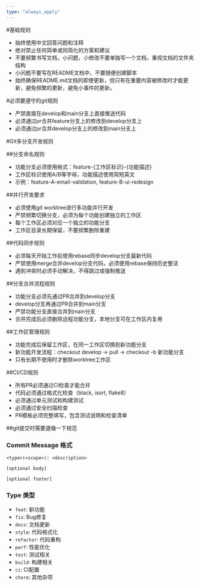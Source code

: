 ```yaml
---
type: "always_apply"
---
```


#基础规则
- 始终使用中文回答问题和注释
- 绝对禁止任何简单或则简化的方案和建议
- 不要频繁书写文档，小问题，小修改不要单独写一个文档，重视文档的文件夹结构
- 小问题不要写在README文档中，不要随便创建脚本
- 始终确保README.md文档的即使更新，但只有在重要内容被修改时才能更新，避免频繁的更新，避免小事件的更新。


#必须要遵守的git规则
- 严禁直接在develop和main分支上直接推送代码
- 必须通过pr合并feature分支上的修改到develop分支上
- 必须通过pr合并develop分支上的修改到main分支上

#Git多分支开发规则

##分支命名规则
- 功能分支必须使用格式：feature-{工作区标识}-{功能描述}
- 工作区标识使用A/B等字母，功能描述使用简短英文
- 示例：feature-A-email-validation, feature-B-ui-redesign

##并行开发要求
- 必须使用git worktree进行多功能并行开发
- 严禁频繁切换分支，必须为每个功能创建独立的工作区
- 每个工作区必须对应一个独立的功能分支
- 工作区目录长期保留，不要频繁删除重建

##代码同步规则
- 必须每天开始工作前使用rebase同步develop分支最新代码
- 严禁使用merge合并develop分支代码，必须使用rebase保持历史整洁
- 遇到冲突时必须手动解决，不得跳过或强制推送

##分支合并流程规则
- 功能分支必须先通过PR合并到develop分支
- develop分支再通过PR合并到main分支
- 严禁功能分支直接合并到main分支
- 合并完成后必须删除远程功能分支，本地分支可在工作区内复用

##工作区管理规则
- 功能完成后保留工作区，在同一工作区切换到新功能分支
- 新功能开发流程：checkout develop -> pull -> checkout -b 新功能分支
- 只有长期不使用时才删除worktree工作区

##CI/CD规则
- 所有PR必须通过CI检查才能合并
- 代码必须通过格式化检查（black, isort, flake8）
- 必须通过单元测试和构建测试
- 必须通过安全扫描检查
- PR模板必须完整填写，包含测试说明和检查清单


##git提交时需要遵循一下规范

### Commit Message 格式
```
<type>(<scope>): <description>

[optional body]

[optional footer]
```

### Type 类型
- `feat`: 新功能
- `fix`: Bug修复
- `docs`: 文档更新
- `style`: 代码格式化
- `refactor`: 代码重构
- `perf`: 性能优化
- `test`: 测试相关
- `build`: 构建相关
- `ci`: CI配置
- `chore`: 其他杂项
